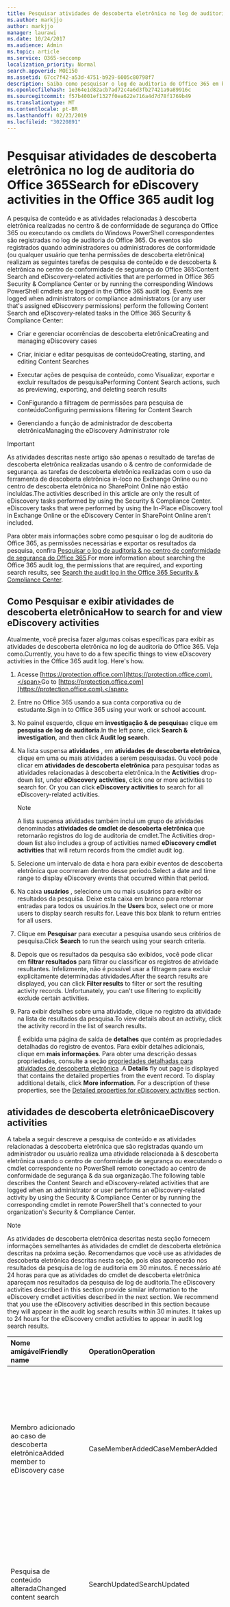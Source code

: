 ```yaml
---
title: Pesquisar atividades de descoberta eletrônica no log de auditoria do Office 365
ms.author: markjjo
author: markjjo
manager: laurawi
ms.date: 10/24/2017
ms.audience: Admin
ms.topic: article
ms.service: O365-seccomp
localization_priority: Normal
search.appverid: MOE150
ms.assetid: 67cc7f42-a53d-4751-b929-6005c80798f7
description: Saiba como pesquisar o log de auditoria do Office 365 em busca de eventos registrados quando os administradores de conformidade executam tarefas de pesquisa de conteúdo &amp; e casos de descoberta eletrônica no centro de conformidade de segurança.
ms.openlocfilehash: 1e364e1d82acb7ad72c4a6d3fb27421a9a89916c
ms.sourcegitcommit: f57b4001ef1327f0ea622e716a4d7d78f1769b49
ms.translationtype: MT
ms.contentlocale: pt-BR
ms.lasthandoff: 02/23/2019
ms.locfileid: "30220891"
---
```

# <a name="search-for-ediscovery-activities-in-the-office-365-audit-log"></a><span data-ttu-id="40730-103">Pesquisar atividades de descoberta eletrônica no log de auditoria do Office 365</span><span class="sxs-lookup"><span data-stu-id="40730-103">Search for eDiscovery activities in the Office 365 audit log</span></span>

<span data-ttu-id="40730-p101">A pesquisa de conteúdo e as atividades relacionadas à descoberta eletrônica realizadas no centro &amp; de conformidade de segurança do Office 365 ou executando os cmdlets do Windows PowerShell correspondentes são registradas no log de auditoria do Office 365. Os eventos são registrados quando administradores ou administradores de conformidade (ou qualquer usuário que tenha permissões de descoberta eletrônica) realizam as seguintes tarefas de pesquisa de conteúdo e de descoberta &amp; eletrônica no centro de conformidade de segurança do Office 365:</span><span class="sxs-lookup"><span data-stu-id="40730-p101">Content Search and eDiscovery-related activities that are performed in Office 365 Security &amp; Compliance Center or by running the corresponding Windows PowerShell cmdlets are logged in the Office 365 audit log. Events are logged when administrators or compliance administrators (or any user that's assigned eDiscovery permissions) perform the following Content Search and eDiscovery-related tasks in the Office 365 Security &amp; Compliance Center:</span></span>
  
- <span data-ttu-id="40730-106">Criar e gerenciar ocorrências de descoberta eletrônica</span><span class="sxs-lookup"><span data-stu-id="40730-106">Creating and managing eDiscovery cases</span></span>
    
- <span data-ttu-id="40730-107">Criar, iniciar e editar pesquisas de conteúdo</span><span class="sxs-lookup"><span data-stu-id="40730-107">Creating, starting, and editing Content Searches</span></span>
    
- <span data-ttu-id="40730-108">Executar ações de pesquisa de conteúdo, como Visualizar, exportar e excluir resultados de pesquisa</span><span class="sxs-lookup"><span data-stu-id="40730-108">Performing Content Search actions, such as previewing, exporting, and deleting search results</span></span>
    
- <span data-ttu-id="40730-109">ConFigurando a filtragem de permissões para pesquisa de conteúdo</span><span class="sxs-lookup"><span data-stu-id="40730-109">Configuring permissions filtering for Content Search</span></span>
    
- <span data-ttu-id="40730-110">Gerenciando a função de administrador de descoberta eletrônica</span><span class="sxs-lookup"><span data-stu-id="40730-110">Managing the eDiscovery Administrator role</span></span>
    
> [!IMPORTANT]
> <span data-ttu-id="40730-p102">As atividades descritas neste artigo são apenas o resultado de tarefas de descoberta eletrônica realizadas usando o &amp; centro de conformidade de segurança. as tarefas de descoberta eletrônica realizadas com o uso da ferramenta de descoberta eletrônica in-loco no Exchange Online ou no centro de descoberta eletrônica no SharePoint Online não estão incluídas.</span><span class="sxs-lookup"><span data-stu-id="40730-p102">The activities described in this article are only the result of eDiscovery tasks performed by using the Security &amp; Compliance Center. eDiscovery tasks that were performed by using the In-Place eDiscovery tool in Exchange Online or the eDiscovery Center in SharePoint Online aren't included.</span></span> 
  
<span data-ttu-id="40730-113">Para obter mais informações sobre como pesquisar o log de auditoria do Office 365, as permissões necessárias e exportar os resultados da pesquisa, confira [Pesquisar o log de auditoria &amp; no centro de conformidade de segurança do Office 365](search-the-audit-log-in-security-and-compliance.md).</span><span class="sxs-lookup"><span data-stu-id="40730-113">For more information about searching the Office 365 audit log, the permissions that are required, and exporting search results, see [Search the audit log in the Office 365 Security &amp; Compliance Center](search-the-audit-log-in-security-and-compliance.md).</span></span>
  
## <a name="how-to-search-for-and-view-ediscovery-activities"></a><span data-ttu-id="40730-114">Como Pesquisar e exibir atividades de descoberta eletrônica</span><span class="sxs-lookup"><span data-stu-id="40730-114">How to search for and view eDiscovery activities</span></span>

<span data-ttu-id="40730-p103">Atualmente, você precisa fazer algumas coisas específicas para exibir as atividades de descoberta eletrônica no log de auditoria do Office 365. Veja como.</span><span class="sxs-lookup"><span data-stu-id="40730-p103">Currently, you have to do a few specific things to view eDiscovery activities in the Office 365 audit log. Here's how.</span></span>
  
1. <span data-ttu-id="40730-117">Acesse [https://protection.office.com](https://protection.office.com).</span><span class="sxs-lookup"><span data-stu-id="40730-117">Go to [https://protection.office.com](https://protection.office.com).</span></span>
    
2. <span data-ttu-id="40730-118">Entre no Office 365 usando a sua conta corporativa ou de estudante.</span><span class="sxs-lookup"><span data-stu-id="40730-118">Sign in to Office 365 using your work or school account.</span></span>
    
3. <span data-ttu-id="40730-119">No painel esquerdo, clique em **investigação &amp; de pesquisa**e clique em **pesquisa de log de auditoria**.</span><span class="sxs-lookup"><span data-stu-id="40730-119">In the left pane, click **Search &amp; investigation**, and then click **Audit log search**.</span></span>
    
4. <span data-ttu-id="40730-p104">Na lista suspensa **atividades** , em **atividades de descoberta eletrônica**, clique em uma ou mais atividades a serem pesquisadas. Ou você pode clicar em **atividades de descoberta eletrônica** para pesquisar todas as atividades relacionadas à descoberta eletrônica.</span><span class="sxs-lookup"><span data-stu-id="40730-p104">In the **Activities** drop-down list, under **eDiscovery activities**, click one or more activities to search for. Or you can click **eDiscovery activities** to search for all eDiscovery-related activities.</span></span> 
    
    > [!NOTE]
    > <span data-ttu-id="40730-122">A lista suspensa atividades também inclui um grupo de atividades denominadas **atividades de cmdlet de descoberta eletrônica** que retornarão registros do log de auditoria de cmdlet.</span><span class="sxs-lookup"><span data-stu-id="40730-122">The Activities drop-down list also includes a group of activities named **eDiscovery cmdlet activities** that will return records from the cmdlet audit log.</span></span> 
  
5.  <span data-ttu-id="40730-123">Selecione um intervalo de data e hora para exibir eventos de descoberta eletrônica que ocorreram dentro desse período.</span><span class="sxs-lookup"><span data-stu-id="40730-123">Select a date and time range to display eDiscovery events that occurred within that period.</span></span> 
    
6. <span data-ttu-id="40730-p105">Na caixa **usuários** , selecione um ou mais usuários para exibir os resultados da pesquisa. Deixe esta caixa em branco para retornar entradas para todos os usuários.</span><span class="sxs-lookup"><span data-stu-id="40730-p105">In the **Users** box, select one or more users to display search results for. Leave this box blank to return entries for all users.</span></span> 
    
7. <span data-ttu-id="40730-126">Clique em **Pesquisar** para executar a pesquisa usando seus critérios de pesquisa.</span><span class="sxs-lookup"><span data-stu-id="40730-126">Click **Search** to run the search using your search criteria.</span></span> 
    
8. <span data-ttu-id="40730-p106">Depois que os resultados da pesquisa são exibidos, você pode clicar em **filtrar resultados** para filtrar ou classificar os registros de atividade resultantes. Infelizmente, não é possível usar a filtragem para excluir explicitamente determinadas atividades.</span><span class="sxs-lookup"><span data-stu-id="40730-p106">After the search results are displayed, you can click **Filter results** to filter or sort the resulting activity records. Unfortunately, you can't use filtering to explicitly exclude certain activities.</span></span> 
    
9. <span data-ttu-id="40730-129">Para exibir detalhes sobre uma atividade, clique no registro da atividade na lista de resultados da pesquisa.</span><span class="sxs-lookup"><span data-stu-id="40730-129">To view details about an activity, click the activity record in the list of search results.</span></span> 
    
    <span data-ttu-id="40730-p107">É exibida uma página de saída de **detalhes** que contém as propriedades detalhadas do registro de eventos. Para exibir detalhes adicionais, clique em **mais informações**. Para obter uma descrição dessas propriedades, consulte a seção [propriedades detalhadas para atividades de descoberta eletrônica](#detailed-properties-for-ediscovery-activities) .</span><span class="sxs-lookup"><span data-stu-id="40730-p107">A **Details** fly out page is displayed that contains the detailed properties from the event record. To display additional details, click **More information**. For a description of these properties, see the [Detailed properties for eDiscovery activities](#detailed-properties-for-ediscovery-activities) section.</span></span> 

  
## <a name="ediscovery-activities"></a><span data-ttu-id="40730-133">atividades de descoberta eletrônica</span><span class="sxs-lookup"><span data-stu-id="40730-133">eDiscovery activities</span></span>

<span data-ttu-id="40730-134">A tabela a seguir descreve a pesquisa de conteúdo e as atividades relacionadas à descoberta eletrônica que são registradas quando um administrador ou usuário realiza uma atividade relacionada à &amp; descoberta eletrônica usando o centro de conformidade de segurança ou executando o cmdlet correspondente no PowerShell remoto conectado ao centro de conformidade de segurança &amp; da sua organização.</span><span class="sxs-lookup"><span data-stu-id="40730-134">The following table describes the Content Search and eDiscovery-related activities that are logged when an administrator or user performs an eDiscovery-related activity by using the Security &amp; Compliance Center or by running the corresponding cmdlet in remote PowerShell that's connected to your organization's Security &amp; Compliance Center.</span></span> 
  
> [!NOTE]
> <span data-ttu-id="40730-p108">As atividades de descoberta eletrônica descritas nesta seção fornecem informações semelhantes às atividades de cmdlet de descoberta eletrônica descritas na próxima seção. Recomendamos que você use as atividades de descoberta eletrônica descritas nesta seção, pois elas aparecerão nos resultados da pesquisa de log de auditoria em 30 minutos. É necessário até 24 horas para que as atividades do cmdlet de descoberta eletrônica apareçam nos resultados da pesquisa de log de auditoria.</span><span class="sxs-lookup"><span data-stu-id="40730-p108">The eDiscovery activities described in this section provide similar information to the eDiscovery cmdlet activities described in the next section. We recommend that you use the eDiscovery activities described in this section because they will appear in the audit log search results within 30 minutes. It takes up to 24 hours for the eDiscovery cmdlet activities to appear in audit log search results.</span></span> 
  
|<span data-ttu-id="40730-138">**Nome amigável**</span><span class="sxs-lookup"><span data-stu-id="40730-138">**Friendly name**</span></span>|<span data-ttu-id="40730-139">**Operation**</span><span class="sxs-lookup"><span data-stu-id="40730-139">**Operation**</span></span>|<span data-ttu-id="40730-140">**Cmdlet correspondente**</span><span class="sxs-lookup"><span data-stu-id="40730-140">**Corresponding cmdlet**</span></span>|<span data-ttu-id="40730-141">**Descrição**</span><span class="sxs-lookup"><span data-stu-id="40730-141">**Description**</span></span>|
|:-----|:-----|:-----|:-----|
|<span data-ttu-id="40730-142">Membro adicionado ao caso de descoberta eletrônica</span><span class="sxs-lookup"><span data-stu-id="40730-142">Added member to eDiscovery case</span></span>  <br/> |<span data-ttu-id="40730-143">CaseMemberAdded</span><span class="sxs-lookup"><span data-stu-id="40730-143">CaseMemberAdded</span></span>  <br/> |<span data-ttu-id="40730-144">Add-ComplianceCaseMember</span><span class="sxs-lookup"><span data-stu-id="40730-144">Add-ComplianceCaseMember</span></span>  <br/> |<span data-ttu-id="40730-p109">Um usuário foi adicionado como um membro de uma ocorrência de descoberta eletrônica. Como um membro de um caso, um usuário pode realizar várias tarefas relacionadas a maiúsculas e minúsculas, dependendo se foram atribuídas as permissões necessárias.</span><span class="sxs-lookup"><span data-stu-id="40730-p109">A user was added as a member of an eDiscovery case. As a member of a case, a user can perform various case-related tasks depending on whether they have been assigned the necessary permissions.</span></span>  <br/> |
|<span data-ttu-id="40730-147">Pesquisa de conteúdo alterada</span><span class="sxs-lookup"><span data-stu-id="40730-147">Changed content search</span></span>  <br/> |<span data-ttu-id="40730-148">SearchUpdated</span><span class="sxs-lookup"><span data-stu-id="40730-148">SearchUpdated</span></span>  <br/> |<span data-ttu-id="40730-149">Set-ComplianceSearch</span><span class="sxs-lookup"><span data-stu-id="40730-149">Set-ComplianceSearch</span></span>  <br/> |<span data-ttu-id="40730-p110">Uma pesquisa de conteúdo existente foi alterada. As alterações podem incluir adição ou remoção de locais de conteúdo ou edição da consulta de pesquisa.</span><span class="sxs-lookup"><span data-stu-id="40730-p110">An existing content search was changed. Changes can include adding or removing content locations or editing the search query.</span></span>  <br/> |
|<span data-ttu-id="40730-152">Associação de administrador de descoberta eletrônica alterada</span><span class="sxs-lookup"><span data-stu-id="40730-152">Changed eDiscovery administrator membership</span></span>  <br/> |<span data-ttu-id="40730-153">CaseAdminUpdated</span><span class="sxs-lookup"><span data-stu-id="40730-153">CaseAdminUpdated</span></span>  <br/> |<span data-ttu-id="40730-154">Update-eDiscoveryCaseAdmin</span><span class="sxs-lookup"><span data-stu-id="40730-154">Update-eDiscoveryCaseAdmin</span></span>  <br/> |<span data-ttu-id="40730-p111">A lista de administradores de descoberta eletrônica em sua organização foi alterada. Essa atividade é registrada quando a lista de administradores de descoberta eletrônica é substituída por um grupo de novos usuários. Se um único usuário for adicionado ou removido, a operação CaseAdminAdded será registrada.</span><span class="sxs-lookup"><span data-stu-id="40730-p111">The list of eDiscovery Administrators in your organization was changed. This activity is logged when the list of eDiscovery Administrators is replaced with a group of new users. If a single user is added or removed, the CaseAdminAdded operation is logged.</span></span>  <br/> |
|<span data-ttu-id="40730-158">Ocorrência de descoberta eletrônica alterada</span><span class="sxs-lookup"><span data-stu-id="40730-158">Changed eDiscovery case</span></span>  <br/> |<span data-ttu-id="40730-159">CaseUpdated</span><span class="sxs-lookup"><span data-stu-id="40730-159">CaseUpdated</span></span>  <br/> |<span data-ttu-id="40730-160">Set-ComplianceCase</span><span class="sxs-lookup"><span data-stu-id="40730-160">Set-ComplianceCase</span></span>  <br/> |<span data-ttu-id="40730-p112">Uma ocorrência de descoberta eletrônica foi alterada. As alterações incluem fechar uma ocorrência aberta ou reabrir uma ocorrência fechada.</span><span class="sxs-lookup"><span data-stu-id="40730-p112">An eDiscovery case was changed. Changes include closing an open case or re-opening a closed case.</span></span>  <br/> |
|<span data-ttu-id="40730-163">Associação de ocorrência de descoberta eletrônica alterada</span><span class="sxs-lookup"><span data-stu-id="40730-163">Changed eDiscovery case membership</span></span>  <br/> |<span data-ttu-id="40730-164">CaseMemberUpdated</span><span class="sxs-lookup"><span data-stu-id="40730-164">CaseMemberUpdated</span></span>  <br/> |<span data-ttu-id="40730-165">Update-ComplianceCaseMember</span><span class="sxs-lookup"><span data-stu-id="40730-165">Update-ComplianceCaseMember</span></span>  <br/> |<span data-ttu-id="40730-p113">A lista de membros de um caso de descoberta eletrônica foi alterada. Essa atividade é registrada quando todos os membros são substituídos por um grupo de novos usuários. Se um único membro for adicionado ou removido, a operação CaseMemberAdded ou CaseMemberRemoved será registrada.</span><span class="sxs-lookup"><span data-stu-id="40730-p113">The membership list of an eDiscovery case was changed. This activity is logged when all members are replaced with a group of new users. If a single member is added or removed, CaseMemberAdded or CaseMemberRemoved operation is logged.</span></span>  <br/> |
|<span data-ttu-id="40730-169">Filtro de permissões de pesquisa alterado</span><span class="sxs-lookup"><span data-stu-id="40730-169">Changed search permissions filter</span></span>  <br/> |<span data-ttu-id="40730-170">SearchPermissionUpdated</span><span class="sxs-lookup"><span data-stu-id="40730-170">SearchPermissionUpdated</span></span>  <br/> |<span data-ttu-id="40730-171">Set-ComplianceSecurityFilter</span><span class="sxs-lookup"><span data-stu-id="40730-171">Set-ComplianceSecurityFilter</span></span>  <br/> |<span data-ttu-id="40730-172">Um filtro de permissões de pesquisa foi alterado.</span><span class="sxs-lookup"><span data-stu-id="40730-172">A search permissions filter was changed.</span></span>  <br/> |
|<span data-ttu-id="40730-173">Consulta de pesquisa de retenção de caso de descoberta eletrônica alterada</span><span class="sxs-lookup"><span data-stu-id="40730-173">Changed search query for eDiscovery case hold</span></span>  <br/> |<span data-ttu-id="40730-174">HoldUpdated</span><span class="sxs-lookup"><span data-stu-id="40730-174">HoldUpdated</span></span>  <br/> |<span data-ttu-id="40730-175">Set-CaseHoldRule</span><span class="sxs-lookup"><span data-stu-id="40730-175">Set-CaseHoldRule</span></span>  <br/> |<span data-ttu-id="40730-p114">Um bloqueio baseado em consulta associado a um caso de descoberta eletrônica foi alterado. As alterações possíveis incluem a edição da consulta ou do intervalo de datas de uma retenção baseada em consulta.</span><span class="sxs-lookup"><span data-stu-id="40730-p114">A query-based hold associated with an eDiscovery case was changed. Possible changes include editing the query or date range for a query-based hold.</span></span>  <br/> |
|<span data-ttu-id="40730-178">Item de visualização de pesquisa de conteúdo baixado</span><span class="sxs-lookup"><span data-stu-id="40730-178">Content search preview item downloaded</span></span>  <br/> |<span data-ttu-id="40730-179">PreviewItemDownloaded</span><span class="sxs-lookup"><span data-stu-id="40730-179">PreviewItemDownloaded</span></span>  <br/> |<span data-ttu-id="40730-180">N/D</span><span class="sxs-lookup"><span data-stu-id="40730-180">N/A</span></span>  <br/> |<span data-ttu-id="40730-181">Um usuário baixou um item para seu computador local (clicando no link **baixar item original** ) ao visualizar os resultados da pesquisa.</span><span class="sxs-lookup"><span data-stu-id="40730-181">A user downloaded an item to their local computer (by clicking the **Download original item** link) when previewing search results.</span></span>  <br/> |
|<span data-ttu-id="40730-182">Item de visualização de pesquisa de conteúdo listado</span><span class="sxs-lookup"><span data-stu-id="40730-182">Content search preview item listed</span></span>  <br/> |<span data-ttu-id="40730-183">PreviewItemListed</span><span class="sxs-lookup"><span data-stu-id="40730-183">PreviewItemListed</span></span>  <br/> |<span data-ttu-id="40730-184">N/D</span><span class="sxs-lookup"><span data-stu-id="40730-184">N/A</span></span>  <br/> |<span data-ttu-id="40730-185">Um usuário clicou em **Visualizar resultados da pesquisa** para exibir a página Visualizar resultados da pesquisa, que lista até 1000 itens dos resultados de uma pesquisa de conteúdo.</span><span class="sxs-lookup"><span data-stu-id="40730-185">A user clicked **Preview search results** to display the preview search results page, which lists up to 1000 items from the results of a Content Search.</span></span>  <br/> |
|<span data-ttu-id="40730-186">Item de visualização de pesquisa de conteúdo exibido</span><span class="sxs-lookup"><span data-stu-id="40730-186">Content search preview item viewed</span></span>  <br/> |<span data-ttu-id="40730-187">PreviewItemRendered</span><span class="sxs-lookup"><span data-stu-id="40730-187">PreviewItemRendered</span></span>  <br/> |<span data-ttu-id="40730-188">N/D</span><span class="sxs-lookup"><span data-stu-id="40730-188">N/A</span></span>  <br/> |<span data-ttu-id="40730-189">Um gerente de descoberta eletrônica exibiu um item clicando nele ao visualizar os resultados da pesquisa.</span><span class="sxs-lookup"><span data-stu-id="40730-189">An eDiscovery manager viewed an item by clicking it when previewing search results.</span></span>  <br/> |
|<span data-ttu-id="40730-190">Pesquisa de conteúdo criada</span><span class="sxs-lookup"><span data-stu-id="40730-190">Created content search</span></span>  <br/> |<span data-ttu-id="40730-191">SearchCreated</span><span class="sxs-lookup"><span data-stu-id="40730-191">SearchCreated</span></span>  <br/> |<span data-ttu-id="40730-192">New-ComplianceSearch</span><span class="sxs-lookup"><span data-stu-id="40730-192">New-ComplianceSearch</span></span>  <br/> |<span data-ttu-id="40730-193">Uma nova pesquisa de conteúdo foi criada.</span><span class="sxs-lookup"><span data-stu-id="40730-193">A new content search was created.</span></span>  <br/> |
|<span data-ttu-id="40730-194">Administrador de descoberta eletrônica criado</span><span class="sxs-lookup"><span data-stu-id="40730-194">Created eDiscovery administrator</span></span>  <br/> |<span data-ttu-id="40730-195">CaseAdminAdded</span><span class="sxs-lookup"><span data-stu-id="40730-195">CaseAdminAdded</span></span>  <br/> |<span data-ttu-id="40730-196">Add-eDiscoveryCaseAdmin</span><span class="sxs-lookup"><span data-stu-id="40730-196">Add-eDiscoveryCaseAdmin</span></span>  <br/> |<span data-ttu-id="40730-197">Um usuário foi adicionado como um administrador de descoberta eletrônica na organização.</span><span class="sxs-lookup"><span data-stu-id="40730-197">A user was added as an eDiscovery Administrator in the organization.</span></span>  <br/> |
|<span data-ttu-id="40730-198">Ocorrência de descoberta eletrônica criada</span><span class="sxs-lookup"><span data-stu-id="40730-198">Created eDiscovery case</span></span>  <br/> |<span data-ttu-id="40730-199">CaseAdded</span><span class="sxs-lookup"><span data-stu-id="40730-199">CaseAdded</span></span>  <br/> |<span data-ttu-id="40730-200">New-ComplianceCase</span><span class="sxs-lookup"><span data-stu-id="40730-200">New-ComplianceCase</span></span>  <br/> |<span data-ttu-id="40730-p115">Um caso de descoberta eletrônica foi criado. Quando um caso é criado, você só precisa dar um nome a ele. Outras tarefas relacionadas a maiúsculas e minúsculas, como a adição de membros, a criação de isenções e a criação de pesquisas de conteúdo associadas ao caso de eventos adicionais serem registrados.</span><span class="sxs-lookup"><span data-stu-id="40730-p115">An eDiscovery case was created. When a case is created, you only have to give it a name. Other case-related tasks such as adding members, creating holds, and creating content searches associated with the case result in additional events being logged.</span></span>  <br/> |
|<span data-ttu-id="40730-204">Filtro de permissões de pesquisa criado</span><span class="sxs-lookup"><span data-stu-id="40730-204">Created search permissions filter</span></span>  <br/> |<span data-ttu-id="40730-205">SearchPermissionCreated</span><span class="sxs-lookup"><span data-stu-id="40730-205">SearchPermissionCreated</span></span>  <br/> |<span data-ttu-id="40730-206">New-ComplianceSecurityFilter</span><span class="sxs-lookup"><span data-stu-id="40730-206">New-ComplianceSecurityFilter</span></span>  <br/> |<span data-ttu-id="40730-207">Um filtro de permissões de pesquisa foi criado.</span><span class="sxs-lookup"><span data-stu-id="40730-207">A search permissions filter was created.</span></span>  <br/> |
|<span data-ttu-id="40730-208">Consulta de pesquisa de retenção de caso de descoberta eletrônica criada</span><span class="sxs-lookup"><span data-stu-id="40730-208">Created search query for eDiscovery case hold</span></span>  <br/> |<span data-ttu-id="40730-209">HoldCreated</span><span class="sxs-lookup"><span data-stu-id="40730-209">HoldCreated</span></span>  <br/> |<span data-ttu-id="40730-210">New-CaseHoldRule</span><span class="sxs-lookup"><span data-stu-id="40730-210">New-CaseHoldRule</span></span>  <br/> |<span data-ttu-id="40730-211">Um bloqueio baseado em consulta associado a um caso de descoberta eletrônica foi criado.</span><span class="sxs-lookup"><span data-stu-id="40730-211">A query-based hold associated with an eDiscovery case was created.</span></span>  <br/> |
|<span data-ttu-id="40730-212">Pesquisa de conteúdo excluída</span><span class="sxs-lookup"><span data-stu-id="40730-212">Deleted content search</span></span>  <br/> |<span data-ttu-id="40730-213">SearchRemoved</span><span class="sxs-lookup"><span data-stu-id="40730-213">SearchRemoved</span></span>  <br/> |<span data-ttu-id="40730-214">Remove-ComplianceSearch</span><span class="sxs-lookup"><span data-stu-id="40730-214">Remove-ComplianceSearch</span></span>  <br/> |<span data-ttu-id="40730-215">Uma pesquisa de conteúdo existente foi excluída.</span><span class="sxs-lookup"><span data-stu-id="40730-215">An existing content search was deleted.</span></span>  <br/> |
|<span data-ttu-id="40730-216">Administrador de descoberta eletrônica excluído</span><span class="sxs-lookup"><span data-stu-id="40730-216">Deleted eDiscovery administrator</span></span>  <br/> |<span data-ttu-id="40730-217">CaseAdminRemoved</span><span class="sxs-lookup"><span data-stu-id="40730-217">CaseAdminRemoved</span></span>  <br/> |<span data-ttu-id="40730-218">Remove-eDiscoveryCaseAdmin</span><span class="sxs-lookup"><span data-stu-id="40730-218">Remove-eDiscoveryCaseAdmin</span></span>  <br/> |<span data-ttu-id="40730-219">Um administrador de descoberta eletrônica foi excluído da sua organização.</span><span class="sxs-lookup"><span data-stu-id="40730-219">An eDiscovery Administrator was deleted from your organization.</span></span>  <br/> |
|<span data-ttu-id="40730-220">Caso de descoberta eletrônica excluída</span><span class="sxs-lookup"><span data-stu-id="40730-220">Deleted eDiscovery case</span></span>  <br/> |<span data-ttu-id="40730-221">CaseRemoved</span><span class="sxs-lookup"><span data-stu-id="40730-221">CaseRemoved</span></span>  <br/> |<span data-ttu-id="40730-222">Remove-ComplianceCase</span><span class="sxs-lookup"><span data-stu-id="40730-222">Remove-ComplianceCase</span></span>  <br/> |<span data-ttu-id="40730-p116">Uma ocorrência de descoberta eletrônica foi excluída. Observe que qualquer retenção associada ao caso deve ser removido para que o caso possa ser excluído.</span><span class="sxs-lookup"><span data-stu-id="40730-p116">An eDiscovery case was deleted. Note that any hold associated with the case has to be removed before the case can be deleted.</span></span>  <br/> |
|<span data-ttu-id="40730-225">Filtro de permissões de pesquisa excluído</span><span class="sxs-lookup"><span data-stu-id="40730-225">Deleted search permissions filter</span></span>  <br/> |<span data-ttu-id="40730-226">SearchPermissionRemoved</span><span class="sxs-lookup"><span data-stu-id="40730-226">SearchPermissionRemoved</span></span>  <br/> |<span data-ttu-id="40730-227">Remove-ComplianceSecurityFilter</span><span class="sxs-lookup"><span data-stu-id="40730-227">Remove-ComplianceSecurityFilter</span></span>  <br/> |<span data-ttu-id="40730-228">Um filtro de permissões de pesquisa foi excluído.</span><span class="sxs-lookup"><span data-stu-id="40730-228">A search permissions filter was deleted.</span></span>  <br/> |
|<span data-ttu-id="40730-229">Consulta de pesquisa de retenção de caso de descoberta eletrônica excluída</span><span class="sxs-lookup"><span data-stu-id="40730-229">Deleted search query for eDiscovery case hold</span></span>  <br/> |<span data-ttu-id="40730-230">HoldRemoved</span><span class="sxs-lookup"><span data-stu-id="40730-230">HoldRemoved</span></span>  <br/> |<span data-ttu-id="40730-231">Remove-CaseHoldRule</span><span class="sxs-lookup"><span data-stu-id="40730-231">Remove-CaseHoldRule</span></span>  <br/> |<span data-ttu-id="40730-p117">Um bloqueio baseado em consulta associado a um caso de descoberta eletrônica foi excluído. Remover a consulta da retenção geralmente é o resultado da exclusão de uma isenção. Quando uma consulta de bloqueio ou retenção é excluída, os locais de conteúdo que estavam em retenção são lançados.</span><span class="sxs-lookup"><span data-stu-id="40730-p117">A query-based hold associated with an eDiscovery case was deleted. Removing the query from the hold is often the result of deleting a hold. When a hold or a hold query are deleted, the content locations that were on hold are released.</span></span>  <br/> |
|<span data-ttu-id="40730-235">Exportação baixa de pesquisa de conteúdo</span><span class="sxs-lookup"><span data-stu-id="40730-235">Downloaded export of content search</span></span>  <br/> |<span data-ttu-id="40730-236">SearchExportDownloaded</span><span class="sxs-lookup"><span data-stu-id="40730-236">SearchExportDownloaded</span></span>  <br/> |<span data-ttu-id="40730-237">N/D</span><span class="sxs-lookup"><span data-stu-id="40730-237">N/A</span></span>  <br/> |<span data-ttu-id="40730-p118">Um usuário baixou os resultados de uma pesquisa de conteúdo para o computador local. Observe que uma **exportação iniciada da atividade de pesquisa de conteúdo** deve ser iniciada para que os resultados da pesquisa possam ser baixados.</span><span class="sxs-lookup"><span data-stu-id="40730-p118">A user downloaded the results of a content search to their local computer. Note that a **Started export of content search** activity has to be initiated before search results can be downloaded.  </span></span><br/> |
|<span data-ttu-id="40730-240">Resultados visualizados da pesquisa de conteúdo</span><span class="sxs-lookup"><span data-stu-id="40730-240">Previewed results of content search</span></span>  <br/> |<span data-ttu-id="40730-241">SearchPreviewed</span><span class="sxs-lookup"><span data-stu-id="40730-241">SearchPreviewed</span></span>  <br/> |<span data-ttu-id="40730-242">N/D</span><span class="sxs-lookup"><span data-stu-id="40730-242">N/A</span></span>  <br/> |<span data-ttu-id="40730-243">Um usuário visualize os resultados de uma pesquisa de conteúdo.</span><span class="sxs-lookup"><span data-stu-id="40730-243">A user previewed the results of a content search.</span></span>  <br/> |
|<span data-ttu-id="40730-244">Resultados excluídos da pesquisa de conteúdo</span><span class="sxs-lookup"><span data-stu-id="40730-244">Purged results of content search</span></span>  <br/> |<span data-ttu-id="40730-245">SearchResultsPurged</span><span class="sxs-lookup"><span data-stu-id="40730-245">SearchResultsPurged</span></span>  <br/> |<span data-ttu-id="40730-246">New-ComplianceSearchAction</span><span class="sxs-lookup"><span data-stu-id="40730-246">New-ComplianceSearchAction</span></span>  <br/> |<span data-ttu-id="40730-247">Um usuário limpou os resultados de uma pesquisa de conteúdo executando o comando **New-ComplianceSearchAction-Purge** .</span><span class="sxs-lookup"><span data-stu-id="40730-247">A user purged the results of a Content Search by running the **New-ComplianceSearchAction -Purge** command.</span></span>  <br/> |
|<span data-ttu-id="40730-248">Análise de pesquisa de conteúdo reMovida</span><span class="sxs-lookup"><span data-stu-id="40730-248">Removed analysis of content search</span></span>  <br/> |<span data-ttu-id="40730-249">RemovedSearchResultsSentToZoom</span><span class="sxs-lookup"><span data-stu-id="40730-249">RemovedSearchResultsSentToZoom</span></span>  <br/> |<span data-ttu-id="40730-250">Remove-ComplianceSearchAction</span><span class="sxs-lookup"><span data-stu-id="40730-250">Remove-ComplianceSearchAction</span></span>  <br/> |<span data-ttu-id="40730-p119">Uma ação de preparação de pesquisa de conteúdo (para preparar resultados de pesquisa para a descoberta eletrônica avançada do Office 365) foi excluída. Se a ação de preparação tiver menos de duas semanas, os resultados da pesquisa que foram preparados para descoberta eletrônica avançada foram excluídos da área de armazenamento do Microsoft Azure. Se a ação de preparação tiver mais de duas semanas, esse evento indicará que somente a ação de preparação correspondente foi excluída.</span><span class="sxs-lookup"><span data-stu-id="40730-p119">A content search prepare action (to prepare search results for Office 365 Advanced eDiscovery) was deleted. If the preparation action was less than two weeks old, the search results that were prepared for Advanced eDiscovery were deleted from the Microsoft Azure storage area. If the preparation action was older than 2 weeks, then this event indicates that only the corresponding preparation action was deleted.</span></span>  <br/> |
|<span data-ttu-id="40730-254">Exportação de pesquisa de conteúdo reMovida</span><span class="sxs-lookup"><span data-stu-id="40730-254">Removed export of content search</span></span>  <br/> |<span data-ttu-id="40730-255">RemovedSearchExported</span><span class="sxs-lookup"><span data-stu-id="40730-255">RemovedSearchExported</span></span>  <br/> |<span data-ttu-id="40730-256">Remove-ComplianceSearchAction</span><span class="sxs-lookup"><span data-stu-id="40730-256">Remove-ComplianceSearchAction</span></span>  <br/> |<span data-ttu-id="40730-p120">Uma ação de exportação de pesquisa de conteúdo foi excluída. Se a ação de exportação tiver menos de duas semanas, os resultados da pesquisa que foram carregados para a área de armazenamento do Microsoft Azure foram excluídos. Se a ação de exportação tiver mais de duas semanas, esse evento indicará que somente a ação de exportação correspondente foi excluída.</span><span class="sxs-lookup"><span data-stu-id="40730-p120">A content search export action was deleted. If the export action was less than two weeks old, the search results that were uploaded to the Microsoft Azure storage area were deleted. If the export action was older than 2 weeks, then this event indicates that only the corresponding export action was deleted.</span></span>  <br/> |
|<span data-ttu-id="40730-260">Membro removido da ocorrência de descoberta eletrônica</span><span class="sxs-lookup"><span data-stu-id="40730-260">Removed member from eDiscovery case</span></span>  <br/> |<span data-ttu-id="40730-261">CaseMemberRemoved</span><span class="sxs-lookup"><span data-stu-id="40730-261">CaseMemberRemoved</span></span>  <br/> |<span data-ttu-id="40730-262">Remove-ComplianceCaseMember</span><span class="sxs-lookup"><span data-stu-id="40730-262">Remove-ComplianceCaseMember</span></span>  <br/> |<span data-ttu-id="40730-263">Um usuário foi removido como membro de uma ocorrência de descoberta eletrônica.</span><span class="sxs-lookup"><span data-stu-id="40730-263">A user was removed as a member of an eDiscovery case.</span></span>  <br/> |
|<span data-ttu-id="40730-264">Removidos resultados da visualização da pesquisa de conteúdo</span><span class="sxs-lookup"><span data-stu-id="40730-264">Removed preview results of content search</span></span>  <br/> |<span data-ttu-id="40730-265">RemovedSearchPreviewed</span><span class="sxs-lookup"><span data-stu-id="40730-265">RemovedSearchPreviewed</span></span>  <br/> |<span data-ttu-id="40730-266">Remove-ComplianceSearchAction</span><span class="sxs-lookup"><span data-stu-id="40730-266">Remove-ComplianceSearchAction</span></span>  <br/> |<span data-ttu-id="40730-267">Uma ação de visualização de pesquisa de conteúdo foi excluída.</span><span class="sxs-lookup"><span data-stu-id="40730-267">A content search preview action was deleted.</span></span>  <br/> |
|<span data-ttu-id="40730-268">Ação de limpeza reMovida executada na pesquisa de conteúdo</span><span class="sxs-lookup"><span data-stu-id="40730-268">Removed purge action performed on content search</span></span>  <br/> |<span data-ttu-id="40730-269">RemovedSearchResultsPurged</span><span class="sxs-lookup"><span data-stu-id="40730-269">RemovedSearchResultsPurged</span></span>  <br/> |<span data-ttu-id="40730-270">Remove-ComplianceSearchAction</span><span class="sxs-lookup"><span data-stu-id="40730-270">Remove-ComplianceSearchAction</span></span>  <br/> |<span data-ttu-id="40730-271">Uma ação de limpeza de pesquisa de conteúdo foi excluída.</span><span class="sxs-lookup"><span data-stu-id="40730-271">A content search purge action was deleted.</span></span>  <br/> |
|<span data-ttu-id="40730-272">Relatório de pesquisa removido</span><span class="sxs-lookup"><span data-stu-id="40730-272">Removed search report</span></span>  <br/> |<span data-ttu-id="40730-273">SearchReportRemoved</span><span class="sxs-lookup"><span data-stu-id="40730-273">SearchReportRemoved</span></span>  <br/> |<span data-ttu-id="40730-274">Remove-ComplianceSearchAction</span><span class="sxs-lookup"><span data-stu-id="40730-274">Remove-ComplianceSearchAction</span></span>  <br/> |<span data-ttu-id="40730-275">Uma ação de relatório de exportação de pesquisa de conteúdo foi excluída.</span><span class="sxs-lookup"><span data-stu-id="40730-275">A content search export report action was deleted.</span></span>  <br/> |
|<span data-ttu-id="40730-276">Análise de pesquisa de conteúdo iniciada</span><span class="sxs-lookup"><span data-stu-id="40730-276">Started analysis of content search</span></span>  <br/> |<span data-ttu-id="40730-277">SearchResultsSentToZoom</span><span class="sxs-lookup"><span data-stu-id="40730-277">SearchResultsSentToZoom</span></span>  <br/> |<span data-ttu-id="40730-278">New-ComplianceSearchAction</span><span class="sxs-lookup"><span data-stu-id="40730-278">New-ComplianceSearchAction</span></span>  <br/> |<span data-ttu-id="40730-279">Os resultados de uma pesquisa de conteúdo foram preparados para análise na descoberta eletrônica avançada.</span><span class="sxs-lookup"><span data-stu-id="40730-279">The results of a content search were prepared for analysis in Advanced eDiscovery.</span></span>  <br/> |
|<span data-ttu-id="40730-280">Pesquisa de conteúdo iniciada</span><span class="sxs-lookup"><span data-stu-id="40730-280">Started content search</span></span>  <br/> |<span data-ttu-id="40730-281">SearchStarted</span><span class="sxs-lookup"><span data-stu-id="40730-281">SearchStarted</span></span>  <br/> |<span data-ttu-id="40730-282">Start-ComplianceSearch</span><span class="sxs-lookup"><span data-stu-id="40730-282">Start-ComplianceSearch</span></span>  <br/> |<span data-ttu-id="40730-p121">Uma pesquisa de conteúdo foi iniciada. Quando você cria ou altera uma pesquisa de conteúdo usando a GUI &amp; do centro de conformidade de segurança, a pesquisa é iniciada automaticamente. Se você criar ou alterar uma pesquisa usando o cmdlet **New-ComplianceSearch** ou **set-ComplianceSearch** , será necessário executar o cmdlet **Start-ComplianceSearch** para iniciar a pesquisa.</span><span class="sxs-lookup"><span data-stu-id="40730-p121">A content search was started. When you create or change a content search by using the Security &amp; Compliance Center GUI, the search is automatically started. If you create or change a search by using the **New-ComplianceSearch** or **Set-ComplianceSearch** cmdlet, you have to run the **Start-ComplianceSearch** cmdlet to start the search.  </span></span><br/> |
|<span data-ttu-id="40730-286">Exportação de pesquisa de conteúdo iniciada</span><span class="sxs-lookup"><span data-stu-id="40730-286">Started export of content search</span></span>  <br/> |<span data-ttu-id="40730-287">SearchExported</span><span class="sxs-lookup"><span data-stu-id="40730-287">SearchExported</span></span>  <br/> |<span data-ttu-id="40730-288">New-ComplianceSearchAction</span><span class="sxs-lookup"><span data-stu-id="40730-288">New-ComplianceSearchAction</span></span>  <br/> |<span data-ttu-id="40730-289">Um usuário exportou os resultados de uma pesquisa de conteúdo.</span><span class="sxs-lookup"><span data-stu-id="40730-289">A user exported the results of a content search.</span></span>  <br/> |
|<span data-ttu-id="40730-290">Relatório de exportação iniciado</span><span class="sxs-lookup"><span data-stu-id="40730-290">Started export report</span></span>  <br/> |<span data-ttu-id="40730-291">SearchReport</span><span class="sxs-lookup"><span data-stu-id="40730-291">SearchReport</span></span>  <br/> |<span data-ttu-id="40730-292">New-ComplianceSearchAction</span><span class="sxs-lookup"><span data-stu-id="40730-292">New-ComplianceSearchAction</span></span>  <br/> |<span data-ttu-id="40730-293">Um usuário exportou um relatório de pesquisa de conteúdo.</span><span class="sxs-lookup"><span data-stu-id="40730-293">A user exported a content search report.</span></span>  <br/> |
|<span data-ttu-id="40730-294">Pesquisa de conteúdo interrompida</span><span class="sxs-lookup"><span data-stu-id="40730-294">Stopped content search</span></span>  <br/> |<span data-ttu-id="40730-295">SearchStopped</span><span class="sxs-lookup"><span data-stu-id="40730-295">SearchStopped</span></span>  <br/> |<span data-ttu-id="40730-296">Stop-ComplianceSearch</span><span class="sxs-lookup"><span data-stu-id="40730-296">Stop-ComplianceSearch</span></span>  <br/> |<span data-ttu-id="40730-297">Um usuário interrompeu uma pesquisa de conteúdo.</span><span class="sxs-lookup"><span data-stu-id="40730-297">A user stopped a content search.</span></span>  <br/> |
  
## <a name="ediscovery-cmdlet-activities"></a><span data-ttu-id="40730-298">atividades de cmdlet de descoberta eletrônica</span><span class="sxs-lookup"><span data-stu-id="40730-298">eDiscovery cmdlet activities</span></span>

<span data-ttu-id="40730-p122">A tabela a seguir lista os registros de log de auditoria de cmdlet que são registrados quando um administrador ou usuário realiza uma atividade relacionada à descoberta &amp; eletrônica usando o centro de conformidade de segurança ou executando o cmdlet correspondente no PowerShell remoto que é conectado ao centro de conformidade de &amp; segurança da sua organização. Observe que as informações detalhadas no registro de log de auditoria são diferentes para as atividades de cmdlet listadas nesta tabela e as atividades de descoberta eletrônica descritas na seção anterior.</span><span class="sxs-lookup"><span data-stu-id="40730-p122">The following table lists the cmdlet audit log records that are logged when an administrator or user performs an eDiscovery-related activity by using the Security &amp; Compliance Center or by running the corresponding cmdlet in remote PowerShell that's connected to your organization's Security &amp; Compliance Center. Note that the detailed information in the audit log record is different for the cmdlet activities listed in this table and the eDiscovery activities described in the previous section.</span></span> 
  
<span data-ttu-id="40730-301">Conforme mencionado anteriormente, é necessário até 24 horas para atividades de cmdlet de descoberta eletrônica serem exibidas nos resultados de pesquisa do log de auditoria.</span><span class="sxs-lookup"><span data-stu-id="40730-301">As previously stated, it takes up to 24 hours for eDiscovery cmdlet activities to appear in the audit log search results.</span></span>
  
> [!TIP]
> <span data-ttu-id="40730-p123">Os cmdlets na coluna **operação** da tabela a seguir são vinculados ao tópico da ajuda do cmdlet correspondente no TechNet. Vá para o tópico de ajuda do cmdlet para obter uma descrição dos parâmetros disponíveis para cada cmdlet. O parâmetro e o valor de parâmetro que foram usados com um cmdlet estão incluídos na entrada de log de auditoria para cada atividade de cmdlet de descoberta eletrônica registrada.</span><span class="sxs-lookup"><span data-stu-id="40730-p123">The cmdlets in the **Operation** column in the following table are linked to the corresponding cmdlet help topic on TechNet. Go to the cmdlet help topic for a description of the available parameters for each cmdlet. The parameter and the parameter value that were used with a cmdlet are included in the audit log entry for each eDiscovery cmdlet activity that's logged.</span></span> 
  
|<span data-ttu-id="40730-305">**Nome amigável**</span><span class="sxs-lookup"><span data-stu-id="40730-305">**Friendly name**</span></span>|<span data-ttu-id="40730-306">**Operação (cmdlet)**</span><span class="sxs-lookup"><span data-stu-id="40730-306">**Operation (cmdlet)**</span></span>|<span data-ttu-id="40730-307">**Descrição**</span><span class="sxs-lookup"><span data-stu-id="40730-307">**Description**</span></span>|
|:-----|:-----|:-----|
|<span data-ttu-id="40730-308">Criação de retenção em caso de descoberta eletrônica</span><span class="sxs-lookup"><span data-stu-id="40730-308">Created hold in eDiscovery case</span></span>  <br/> |[<span data-ttu-id="40730-309">New-CaseHoldPolicy</span><span class="sxs-lookup"><span data-stu-id="40730-309">New-CaseHoldPolicy</span></span>](https://go.microsoft.com/fwlink/p/?LinkId=823813) <br/> |<span data-ttu-id="40730-p124">Uma retenção foi criada para uma ocorrência de descoberta eletrônica. Uma retenção pode ser criada com ou sem a especificação de uma fonte de conteúdo. Se as fontes de conteúdo forem especificadas, elas serão identificadas na entrada do log de auditoria.</span><span class="sxs-lookup"><span data-stu-id="40730-p124">A hold was created for an eDiscovery case. A hold can be created with or without specifying a content source. If content sources are specified, they'll be identified in the audit log entry.</span></span>  <br/> |
|<span data-ttu-id="40730-313">Excluído o bloqueio de ocorrência de descoberta eletrônica</span><span class="sxs-lookup"><span data-stu-id="40730-313">Deleted hold from eDiscovery case</span></span>  <br/> |[<span data-ttu-id="40730-314">Remove-CaseHoldPolicy</span><span class="sxs-lookup"><span data-stu-id="40730-314">Remove-CaseHoldPolicy</span></span>](https://go.microsoft.com/fwlink/p/?LinkId=823814) <br/> |<span data-ttu-id="40730-p125">Uma retenção associada a um caso de descoberta eletrônica foi excluída. Excluir uma isenção libera todos os locais de conteúdo da isenção. A exclusão da retenção também resulta na exclusão das regras de bloqueio de caso associadas à retenção (consulte **Remove-CaseHoldRule** abaixo).</span><span class="sxs-lookup"><span data-stu-id="40730-p125">A hold that is associated with an eDiscovery case was deleted. Deleting a hold releases all of the content locations from the hold. Deleting the hold also results in deleting the case hold rules associated with the hold (see **Remove-CaseHoldRule** below).  </span></span><br/> |
|<span data-ttu-id="40730-318">Retenção alterada no caso de descoberta eletrônica</span><span class="sxs-lookup"><span data-stu-id="40730-318">Changed hold in eDiscovery case</span></span>  <br/> |[<span data-ttu-id="40730-319">Set-CaseHoldPolicy</span><span class="sxs-lookup"><span data-stu-id="40730-319">Set-CaseHoldPolicy</span></span>](https://go.microsoft.com/fwlink/p/?LinkId=823815) <br/> |<span data-ttu-id="40730-p126">Uma retenção associada a uma descoberta eletrônica foi alterada. As alterações possíveis incluem adição ou remoção de locais de conteúdo ou desativação (desabilitando) a retenção.</span><span class="sxs-lookup"><span data-stu-id="40730-p126">A hold that is associated with an eDiscovery was changed. Possible changes include adding or removing content locations or turning off (disabling) the hold.</span></span>  <br/> |
|<span data-ttu-id="40730-322">Consulta de pesquisa de retenção de caso de descoberta eletrônica criada</span><span class="sxs-lookup"><span data-stu-id="40730-322">Created search query for eDiscovery case hold</span></span>  <br/> |[<span data-ttu-id="40730-323">New-CaseHoldRule</span><span class="sxs-lookup"><span data-stu-id="40730-323">New-CaseHoldRule</span></span>](https://go.microsoft.com/fwlink/p/?LinkId=823816) <br/> |<span data-ttu-id="40730-324">Um bloqueio baseado em consulta associado a um caso de descoberta eletrônica foi criado.</span><span class="sxs-lookup"><span data-stu-id="40730-324">A query-based hold associated with an eDiscovery case was created.</span></span>  <br/> |
|<span data-ttu-id="40730-325">Consulta de pesquisa de retenção de caso de descoberta eletrônica excluída</span><span class="sxs-lookup"><span data-stu-id="40730-325">Deleted search query for eDiscovery case hold</span></span>  <br/> |[<span data-ttu-id="40730-326">Remove-CaseHoldRule</span><span class="sxs-lookup"><span data-stu-id="40730-326">Remove-CaseHoldRule</span></span>](https://go.microsoft.com/fwlink/p/?LinkId=823820) <br/> |<span data-ttu-id="40730-p127">Um bloqueio baseado em consulta associado a um caso de descoberta eletrônica foi excluído. Remover a consulta da retenção geralmente é o resultado da exclusão de uma isenção. Quando uma consulta de bloqueio ou retenção é excluída, os locais de conteúdo que estavam em retenção são lançados.</span><span class="sxs-lookup"><span data-stu-id="40730-p127">A query-based hold associated with an eDiscovery case was deleted. Removing the query from the hold is often the result of deleting a hold. When a hold or a hold query are deleted, the content locations that were on hold are released.</span></span>  <br/> |
|<span data-ttu-id="40730-330">Consulta de pesquisa de retenção de caso de descoberta eletrônica alterada</span><span class="sxs-lookup"><span data-stu-id="40730-330">Changed search query for eDiscovery case hold</span></span>  <br/> |[<span data-ttu-id="40730-331">Set-CaseHoldRule</span><span class="sxs-lookup"><span data-stu-id="40730-331">Set-CaseHoldRule</span></span>](https://go.microsoft.com/fwlink/p/?LinkId=823819) <br/> |<span data-ttu-id="40730-p128">Um bloqueio baseado em consulta associado a um caso de descoberta eletrônica foi alterado. As alterações possíveis incluem a edição da consulta ou do intervalo de datas de uma retenção baseada em consulta.</span><span class="sxs-lookup"><span data-stu-id="40730-p128">A query-based hold associated with an eDiscovery case was changed. Possible changes include editing the query or date range for a query-based hold.</span></span>  <br/> |
|<span data-ttu-id="40730-334">Ocorrência de descoberta eletrônica criada</span><span class="sxs-lookup"><span data-stu-id="40730-334">Created eDiscovery case</span></span>  <br/> |[<span data-ttu-id="40730-335">New-ComplianceCase</span><span class="sxs-lookup"><span data-stu-id="40730-335">New-ComplianceCase</span></span>](https://go.microsoft.com/fwlink/p/?LinkId=823842) <br/> |<span data-ttu-id="40730-p129">Um caso de descoberta eletrônica foi criado. Quando um caso é criado, você só precisa dar um nome a ele. Outras tarefas relacionadas a maiúsculas e minúsculas, como a adição de membros, a criação de isenções e a criação de pesquisas de conteúdo associadas ao caso de eventos adicionais serem registrados.</span><span class="sxs-lookup"><span data-stu-id="40730-p129">An eDiscovery case was created. When a case is created, you only have to give it a name. Other case-related tasks such as adding members, creating holds, and creating content searches associated with the case result in additional events being logged.</span></span>  <br/> |
|<span data-ttu-id="40730-339">Caso de descoberta eletrônica excluída</span><span class="sxs-lookup"><span data-stu-id="40730-339">Deleted eDiscovery case</span></span>  <br/> |[<span data-ttu-id="40730-340">Remove-ComplianceCase</span><span class="sxs-lookup"><span data-stu-id="40730-340">Remove-ComplianceCase</span></span>](https://go.microsoft.com/fwlink/p/?LinkId=823844) <br/> |<span data-ttu-id="40730-p130">Uma ocorrência de descoberta eletrônica foi excluída. Observe que qualquer retenção associada ao caso deve ser removido para que o caso possa ser excluído.</span><span class="sxs-lookup"><span data-stu-id="40730-p130">An eDiscovery case was deleted. Note that any hold associated with the case has to be removed before the case can be deleted.</span></span>  <br/> |
|<span data-ttu-id="40730-343">Ocorrência de descoberta eletrônica alterada</span><span class="sxs-lookup"><span data-stu-id="40730-343">Changed eDiscovery case</span></span>  <br/> |[<span data-ttu-id="40730-344">Set-ComplianceCase</span><span class="sxs-lookup"><span data-stu-id="40730-344">Set-ComplianceCase</span></span>](https://go.microsoft.com/fwlink/p/?LinkId=823846) <br/> |<span data-ttu-id="40730-p131">Uma ocorrência de descoberta eletrônica foi alterada. As alterações incluem fechar uma ocorrência aberta ou reabrir uma ocorrência fechada.</span><span class="sxs-lookup"><span data-stu-id="40730-p131">An eDiscovery case was changed. Changes include closing an open case or re-opening a closed case.</span></span>  <br/> |
|<span data-ttu-id="40730-347">Membro adicionado ao caso de descoberta eletrônica</span><span class="sxs-lookup"><span data-stu-id="40730-347">Added member to eDiscovery case</span></span>  <br/> |[<span data-ttu-id="40730-348">Add-ComplianceCaseMember</span><span class="sxs-lookup"><span data-stu-id="40730-348">Add-ComplianceCaseMember</span></span>](https://go.microsoft.com/fwlink/p/?LinkId=823848) <br/> |<span data-ttu-id="40730-p132">Um usuário foi adicionado como um membro de uma ocorrência de descoberta eletrônica. Como um membro de um caso, um usuário pode realizar várias tarefas relacionadas a maiúsculas e minúsculas, dependendo se foram atribuídas as permissões necessárias.</span><span class="sxs-lookup"><span data-stu-id="40730-p132">A user was added as a member of an eDiscovery case. As a member of a case, a user can perform various case-related tasks depending on whether they have been assigned the necessary permissions.</span></span>  <br/> |
|<span data-ttu-id="40730-351">Membro removido da ocorrência de descoberta eletrônica</span><span class="sxs-lookup"><span data-stu-id="40730-351">Removed member from eDiscovery case</span></span>  <br/> |[<span data-ttu-id="40730-352">Remove-ComplianceCaseMember</span><span class="sxs-lookup"><span data-stu-id="40730-352">Remove-ComplianceCaseMember</span></span>](https://go.microsoft.com/fwlink/p/?LinkId=823849) <br/> |<span data-ttu-id="40730-353">Um usuário foi removido como membro de uma ocorrência de descoberta eletrônica.</span><span class="sxs-lookup"><span data-stu-id="40730-353">A user was removed as a member of an eDiscovery case.</span></span>  <br/> |
|<span data-ttu-id="40730-354">Associação de ocorrência de descoberta eletrônica alterada</span><span class="sxs-lookup"><span data-stu-id="40730-354">Changed eDiscovery case membership</span></span>  <br/> |[<span data-ttu-id="40730-355">Update-ComplianceCaseMember</span><span class="sxs-lookup"><span data-stu-id="40730-355">Update-ComplianceCaseMember</span></span>](https://go.microsoft.com/fwlink/p/?LinkId=823850) <br/> |<span data-ttu-id="40730-p133">A lista de membros de um caso de descoberta eletrônica foi alterada. Essa atividade é registrada quando todos os membros são substituídos por um grupo de novos usuários. Se um único membro for adicionado ou removido, a operação **Add-ComplianceCaseMember** ou **Remove-ComplianceCaseMember** será registrada.</span><span class="sxs-lookup"><span data-stu-id="40730-p133">The membership list of an eDiscovery case was changed. This activity is logged when all members are replaced with a group of new users. If a single member is added or removed, the **Add-ComplianceCaseMember** or **Remove-ComplianceCaseMember** operation is logged.  </span></span><br/> |
|<span data-ttu-id="40730-359">Pesquisa de conteúdo criada</span><span class="sxs-lookup"><span data-stu-id="40730-359">Created content search</span></span>  <br/> |[<span data-ttu-id="40730-360">New-ComplianceSearch</span><span class="sxs-lookup"><span data-stu-id="40730-360">New-ComplianceSearch</span></span>](https://go.microsoft.com/fwlink/p/?LinkId=517935) <br/> |<span data-ttu-id="40730-361">Uma nova pesquisa de conteúdo foi criada.</span><span class="sxs-lookup"><span data-stu-id="40730-361">A new content search was created.</span></span>  <br/> |
|<span data-ttu-id="40730-362">Pesquisa de conteúdo excluída</span><span class="sxs-lookup"><span data-stu-id="40730-362">Deleted content search</span></span>  <br/> |[<span data-ttu-id="40730-363">Remove-ComplianceSearch</span><span class="sxs-lookup"><span data-stu-id="40730-363">Remove-ComplianceSearch</span></span>](https://go.microsoft.com/fwlink/p/?LinkId=517936) <br/> |<span data-ttu-id="40730-364">Uma pesquisa de conteúdo existente foi excluída.</span><span class="sxs-lookup"><span data-stu-id="40730-364">An existing content search was deleted.</span></span>  <br/> |
|<span data-ttu-id="40730-365">Pesquisa de conteúdo alterada</span><span class="sxs-lookup"><span data-stu-id="40730-365">Changed content search</span></span>  <br/> |[<span data-ttu-id="40730-366">Set-ComplianceSearch</span><span class="sxs-lookup"><span data-stu-id="40730-366">Set-ComplianceSearch</span></span>](https://go.microsoft.com/fwlink/p/?LinkId=517937) <br/> |<span data-ttu-id="40730-p134">Uma pesquisa de conteúdo existente foi alterada. As alterações podem incluir a adição ou remoção de locais de conteúdo pesquisados e edição da consulta de pesquisa.</span><span class="sxs-lookup"><span data-stu-id="40730-p134">An existing content search was changed. Changes can include adding or removing content locations that are searched and editing the search query.</span></span>  <br/> |
|<span data-ttu-id="40730-369">Pesquisa de conteúdo iniciada</span><span class="sxs-lookup"><span data-stu-id="40730-369">Started content search</span></span>  <br/> |[<span data-ttu-id="40730-370">Start-ComplianceSearch</span><span class="sxs-lookup"><span data-stu-id="40730-370">Start-ComplianceSearch</span></span>](https://go.microsoft.com/fwlink/p/?LinkId=517938) <br/> |<span data-ttu-id="40730-p135">Uma pesquisa de conteúdo foi iniciada. Quando você cria ou altera uma pesquisa de conteúdo usando a GUI &amp; do centro de conformidade de segurança, a pesquisa é iniciada automaticamente. Se você criar ou alterar uma pesquisa usando o cmdlet **New-ComplianceSearch** ou **set-ComplianceSearch** , será necessário executar o cmdlet **Start-ComplianceSearch** para iniciar a pesquisa.</span><span class="sxs-lookup"><span data-stu-id="40730-p135">A content search was started. When you create or change a content search by using the Security &amp; Compliance Center GUI, the search is automatically started. If you create or change a search by using the **New-ComplianceSearch** or **Set-ComplianceSearch** cmdlet, you have to run the **Start-ComplianceSearch** cmdlet to start the search.  </span></span><br/> |
|<span data-ttu-id="40730-374">Pesquisa de conteúdo interrompida</span><span class="sxs-lookup"><span data-stu-id="40730-374">Stopped content search</span></span>  <br/> |[<span data-ttu-id="40730-375">Stop-ComplianceSearch</span><span class="sxs-lookup"><span data-stu-id="40730-375">Stop-ComplianceSearch</span></span>](https://go.microsoft.com/fwlink/p/?LinkId=517939) <br/> |<span data-ttu-id="40730-376">Uma pesquisa de conteúdo que estava sendo executada foi interrompida.</span><span class="sxs-lookup"><span data-stu-id="40730-376">A content search that was running was stopped.</span></span>  <br/> |
|<span data-ttu-id="40730-377">Ação de pesquisa de conteúdo criada</span><span class="sxs-lookup"><span data-stu-id="40730-377">Created content search action</span></span>  <br/> |[<span data-ttu-id="40730-378">New-ComplianceSearchAction</span><span class="sxs-lookup"><span data-stu-id="40730-378">New-ComplianceSearchAction</span></span>](https://go.microsoft.com/fwlink/p/?LinkId=527971) <br/> |<span data-ttu-id="40730-p136">Uma ação de pesquisa de conteúdo foi criada. As ações de pesquisa de conteúdo incluem visualização de resultados de pesquisa, exportação de resultados de pesquisa, preparação de resultados de pesquisa para análise na descoberta eletrônica avançada do Office 365 e exclusão permanente de itens que correspondam aos critérios de pesquisa de uma pesquisa de conteúdo.</span><span class="sxs-lookup"><span data-stu-id="40730-p136">A content search action was created. Content search actions include previewing search results, exporting search results, preparing search results for analysis in Office 365 Advanced eDiscovery, and permanently deleting items that match the search criteria of a content search.</span></span>  <br/> |
|<span data-ttu-id="40730-381">Ação de pesquisa de conteúdo excluída</span><span class="sxs-lookup"><span data-stu-id="40730-381">Deleted content search action</span></span>  <br/> |[<span data-ttu-id="40730-382">Remove-ComplianceSearchAction</span><span class="sxs-lookup"><span data-stu-id="40730-382">Remove-ComplianceSearchAction</span></span>](https://go.microsoft.com/fwlink/p/?LinkId=824027) <br/> |<span data-ttu-id="40730-383">Uma ação de pesquisa de conteúdo foi excluída.</span><span class="sxs-lookup"><span data-stu-id="40730-383">A content search action was deleted.</span></span>  <br/> |
|<span data-ttu-id="40730-384">Filtro de permissões de pesquisa criado</span><span class="sxs-lookup"><span data-stu-id="40730-384">Created search permissions filter</span></span>  <br/> |[<span data-ttu-id="40730-385">New-ComplianceSecurityFilter</span><span class="sxs-lookup"><span data-stu-id="40730-385">New-ComplianceSecurityFilter</span></span>](https://go.microsoft.com/fwlink/p/?LinkId=617542) <br/> |<span data-ttu-id="40730-386">Um filtro de permissões de pesquisa foi criado.</span><span class="sxs-lookup"><span data-stu-id="40730-386">A search permissions filter was created.</span></span>  <br/> |
|<span data-ttu-id="40730-387">Filtro de permissões de pesquisa excluído</span><span class="sxs-lookup"><span data-stu-id="40730-387">Deleted search permissions filter</span></span>  <br/> |[<span data-ttu-id="40730-388">Remove-ComplianceSecurityFilter</span><span class="sxs-lookup"><span data-stu-id="40730-388">Remove-ComplianceSecurityFilter</span></span>](https://go.microsoft.com/fwlink/p/?LinkId=617543) <br/> |<span data-ttu-id="40730-389">Um filtro de permissões de pesquisa foi excluído.</span><span class="sxs-lookup"><span data-stu-id="40730-389">A search permissions filter was deleted.</span></span>  <br/> |
|<span data-ttu-id="40730-390">Filtro de permissões de pesquisa alterado</span><span class="sxs-lookup"><span data-stu-id="40730-390">Changed search permissions filter</span></span>  <br/> |[<span data-ttu-id="40730-391">Set-ComplianceSecurityFilter</span><span class="sxs-lookup"><span data-stu-id="40730-391">Set-ComplianceSecurityFilter</span></span>](https://go.microsoft.com/fwlink/p/?LinkId=617544) <br/> |<span data-ttu-id="40730-392">Um filtro de permissões de pesquisa foi alterado.</span><span class="sxs-lookup"><span data-stu-id="40730-392">A search permissions filter was changed.</span></span>  <br/> |
|<span data-ttu-id="40730-393">Administrador de descoberta eletrônica criado</span><span class="sxs-lookup"><span data-stu-id="40730-393">Created eDiscovery administrator</span></span>  <br/> |[<span data-ttu-id="40730-394">Add-eDiscoveryCaseAdmin</span><span class="sxs-lookup"><span data-stu-id="40730-394">Add-eDiscoveryCaseAdmin</span></span>](https://go.microsoft.com/fwlink/p/?LinkId=798217) <br/> |<span data-ttu-id="40730-395">Um usuário foi adicionado como administrador de descoberta eletrônica em sua organização.</span><span class="sxs-lookup"><span data-stu-id="40730-395">A user was added as an eDiscovery Administrator in your organization.</span></span>  <br/> |
|<span data-ttu-id="40730-396">Administrador de descoberta eletrônica excluído</span><span class="sxs-lookup"><span data-stu-id="40730-396">Deleted eDiscovery administrator</span></span>  <br/> |[<span data-ttu-id="40730-397">Remove-eDiscoveryCaseAdmin</span><span class="sxs-lookup"><span data-stu-id="40730-397">Remove-eDiscoveryCaseAdmin</span></span>](https://go.microsoft.com/fwlink/p/?LinkId=823945) <br/> |<span data-ttu-id="40730-398">Um administrador de descoberta eletrônica foi excluído da sua organização.</span><span class="sxs-lookup"><span data-stu-id="40730-398">An eDiscovery Administrator was deleted from your organization.</span></span>  <br/> |
|<span data-ttu-id="40730-399">Associação de administrador de descoberta eletrônica alterada</span><span class="sxs-lookup"><span data-stu-id="40730-399">Changed eDiscovery administrator membership</span></span>  <br/> |[<span data-ttu-id="40730-400">Update-eDiscoveryCaseAdmin</span><span class="sxs-lookup"><span data-stu-id="40730-400">Update-eDiscoveryCaseAdmin</span></span>](https://go.microsoft.com/fwlink/p/?LinkId=823946) <br/> |<span data-ttu-id="40730-p137">A lista de administradores de descoberta eletrônica em sua organização foi alterada. Essa atividade é registrada quando a lista de administradores de descoberta eletrônica é substituída por um grupo de novos usuários. Se um único usuário é adicionado ou removido, a operação **Add-eDiscoveryCaseAdmin** ou **Remove-eDiscoveryCaseAdmin** é registrada.</span><span class="sxs-lookup"><span data-stu-id="40730-p137">The list of eDiscovery Administrators in your organization was changed. This activity is logged when the list of eDiscovery Administrators is replaced with a group of new users. If a single user is added or removed, the **Add-eDiscoveryCaseAdmin** or **Remove-eDiscoveryCaseAdmin** operation is logged.  </span></span><br/> |
   
## <a name="detailed-properties-for-ediscovery-activities"></a><span data-ttu-id="40730-404">Propriedades detalhadas para atividades de descoberta eletrônica</span><span class="sxs-lookup"><span data-stu-id="40730-404">Detailed properties for eDiscovery activities</span></span>

<span data-ttu-id="40730-p138">A tabela a seguir descreve as propriedades que são incluídas quando você clica em **mais informações** na página de **detalhes** de uma atividade de descoberta eletrônica listada nos resultados da pesquisa. Essas propriedades também estão incluídas no arquivo CSV quando você exporta os resultados da pesquisa de log de auditoria. Observe que um registro de log de auditoria para uma atividade de descoberta eletrônica não incluirá todas as propriedades detalhadas listadas abaixo.</span><span class="sxs-lookup"><span data-stu-id="40730-p138">The following table describes the properties that are included when you click **More information** on the **Details** page for an eDiscovery activity listed in the search results. These properties are also included in the CSV file when you export the audit log search results. Note that an audit log record for an eDiscovery activity won't include every detailed property listed below.</span></span> 
  
> [!TIP]
> <span data-ttu-id="40730-p139">Quando você exporta os resultados da pesquisa, o arquivo CSV contém uma coluna chamada **Detail**, que contém as propriedades detalhadas descritas na tabela a seguir em uma propriedade de vários valores. Você pode usar o recurso de consulta de energia no Excel para dividir esta coluna em várias colunas, de forma que cada propriedade terá sua própria coluna. Isso permitirá que você classifique e filtre em uma ou mais dessas propriedades. Para obter mais informações, consulte a seção "exportar os resultados da pesquisa para um arquivo" em [Pesquisar o log de auditoria no centro de conformidade do & de segurança do Office 365 ](search-the-audit-log-in-security-and-compliance.md#step-4-export-the-search-results-to-a-file).</span><span class="sxs-lookup"><span data-stu-id="40730-p139">When you export the search results, the CSV file contains a column named **Detail**, which contains the detailed properties described in the following table in a multi-value property. You can use the Power Query feature in Excel to split this column into multiple columns so that each property will have its own column. This will let you sort and filter on one or more of these properties. For more information, see the "Export the search results to a file" section in [Search the audit log in the Office 365 Security & Compliance Center ](search-the-audit-log-in-security-and-compliance.md#step-4-export-the-search-results-to-a-file).</span></span> 
  
|<span data-ttu-id="40730-412">**Propriedade**</span><span class="sxs-lookup"><span data-stu-id="40730-412">**Property**</span></span>|<span data-ttu-id="40730-413">**Descrição**</span><span class="sxs-lookup"><span data-stu-id="40730-413">**Description**</span></span>|
|:-----|:-----|
|<span data-ttu-id="40730-414">Caso</span><span class="sxs-lookup"><span data-stu-id="40730-414">Case</span></span>  <br/> |<span data-ttu-id="40730-415">A identidade (GUID) da ocorrência de descoberta eletrônica que foi criada, alterada ou excluída.</span><span class="sxs-lookup"><span data-stu-id="40730-415">The identity (GUID) of the eDiscovery case that was created, changed, or deleted.</span></span>  <br/> |
|<span data-ttu-id="40730-416">ClientApplication</span><span class="sxs-lookup"><span data-stu-id="40730-416">ClientApplication</span></span>  <br/> |<span data-ttu-id="40730-p140">as atividades de cmdlet de descoberta eletrônica têm um valor da **EMC** para esta propriedade. Isso indica que a atividade foi realizada usando a GUI &amp; do centro de conformidade de segurança ou executando o cmdlet no PowerShell.</span><span class="sxs-lookup"><span data-stu-id="40730-p140">eDiscovery cmdlet activities have a value of **EMC** for this property. This indicates the activity was performed by using the Security &amp; Compliance Center GUI or running the cmdlet in PowerShell.  </span></span><br/> |
|<span data-ttu-id="40730-419">ClientIP</span><span class="sxs-lookup"><span data-stu-id="40730-419">ClientIP</span></span>  <br/> |<span data-ttu-id="40730-p141">O endereço IP do dispositivo que foi usado quando a atividade foi registrada. O endereço IP é exibido em um formato de endereço IPv4 ou IPv6.</span><span class="sxs-lookup"><span data-stu-id="40730-p141">The IP address of the device that was used when the activity was logged. The IP address is displayed in either an IPv4 or IPv6 address format.</span></span>  <br/> |
|<span data-ttu-id="40730-422">ClientRequestId</span><span class="sxs-lookup"><span data-stu-id="40730-422">ClientRequestId</span></span>  <br/> | <span data-ttu-id="40730-423">Para atividades de descoberta eletrônica, essa propriedade geralmente está em branco.</span><span class="sxs-lookup"><span data-stu-id="40730-423">For eDiscovery activities, this property is typically blank.</span></span>  <br/> |
|<span data-ttu-id="40730-424">CmdletVersion</span><span class="sxs-lookup"><span data-stu-id="40730-424">CmdletVersion</span></span>  <br/> |<span data-ttu-id="40730-425">O número de compilação da versão do centro de &amp; conformidade de segurança em execução em sua organização.</span><span class="sxs-lookup"><span data-stu-id="40730-425">The build number for the version of the Security &amp; Compliance Center running in your organization.</span></span>  <br/> |
|<span data-ttu-id="40730-426">CreationTime</span><span class="sxs-lookup"><span data-stu-id="40730-426">CreationTime</span></span>  <br/> |<span data-ttu-id="40730-427">A data e hora no tempo universal coordenado (UTC) quando a atividade de descoberta eletrônica foi concluída.</span><span class="sxs-lookup"><span data-stu-id="40730-427">The date and time in Coordinated Universal Time (UTC) when the eDiscovery activity was completed.</span></span>  <br/> |
|<span data-ttu-id="40730-428">EffectiveOrganization</span><span class="sxs-lookup"><span data-stu-id="40730-428">EffectiveOrganization</span></span>  <br/> |<span data-ttu-id="40730-429">O nome da sua organização do Office 365.</span><span class="sxs-lookup"><span data-stu-id="40730-429">The name of the your Office 365 organization.</span></span>  <br/> |
|<span data-ttu-id="40730-430">ExchangeLocations</span><span class="sxs-lookup"><span data-stu-id="40730-430">ExchangeLocations</span></span>  <br/> |<span data-ttu-id="40730-431">As caixas de correio do Exchange Online que estão incluídas em uma pesquisa de conteúdo ou colocadas em espera em uma ocorrência de descoberta eletrônica.</span><span class="sxs-lookup"><span data-stu-id="40730-431">The Exchange Online mailboxes that are included in a content search or placed on hold in an eDiscovery case.</span></span>  <br/> |
|<span data-ttu-id="40730-432">Exclusões</span><span class="sxs-lookup"><span data-stu-id="40730-432">Exclusions</span></span>  <br/> |<span data-ttu-id="40730-433">Locais de caixa de correio ou de site excluídos de uma pesquisa de conteúdo ou de um bloqueio em uma ocorrência de descoberta eletrônica.</span><span class="sxs-lookup"><span data-stu-id="40730-433">Mailbox or site locations that are excluded from a content search or a hold in an eDiscovery case.</span></span>  <br/> |
|<span data-ttu-id="40730-434">ExtendedProperties</span><span class="sxs-lookup"><span data-stu-id="40730-434">ExtendedProperties</span></span>  <br/> |<span data-ttu-id="40730-435">Propriedades adicionais de uma pesquisa de conteúdo, uma ação de pesquisa de conteúdo ou uma retenção em caso de descoberta eletrônica, como o GUID do objeto e os parâmetros de cmdlet e cmdlet correspondentes que foram usados quando a atividade foi realizada.</span><span class="sxs-lookup"><span data-stu-id="40730-435">Additional properties from a content search, a content search action, or hold in an eDiscovery case, such as the object GUID and the corresponding cmdlet and cmdlet parameters that were used when the activity was performed.</span></span>  <br/> |
|<span data-ttu-id="40730-436">Id</span><span class="sxs-lookup"><span data-stu-id="40730-436">Id</span></span>  <br/> |<span data-ttu-id="40730-p142">A ID da entrada de relatório. A ID identifica exclusivamente a entrada do log de auditoria.</span><span class="sxs-lookup"><span data-stu-id="40730-p142">The ID of the report entry. The ID uniquely identifies the audit log entry.</span></span>  <br/> |
|<span data-ttu-id="40730-439">NonPIIParameters</span><span class="sxs-lookup"><span data-stu-id="40730-439">NonPIIParameters</span></span>  <br/> |<span data-ttu-id="40730-p143">Uma lista dos parâmetros (sem qualquer valor) que foram usados com o cmdlet identificado na Propriedade Operation. Os parâmetros listados nesta propriedade são os mesmos que os listados na propriedade paraMeters.</span><span class="sxs-lookup"><span data-stu-id="40730-p143">A list of the parameters (without any values) that were used with the cmdlet identified in the Operation property. The parameters listed in this property are the same as those listed in the Parameters property.</span></span>  <br/> |
|<span data-ttu-id="40730-442">IDs</span><span class="sxs-lookup"><span data-stu-id="40730-442">ObjectId</span></span>  <br/> |<span data-ttu-id="40730-p144">O GUID ou o nome do objeto (por exemplo, uma pesquisa de conteúdo ou um caso de descoberta eletrônica) que foi criado, alterado ou excluído pela atividade listada na Propriedade Operation. Esse objeto também é identificado na coluna item nos resultados de pesquisa do log de auditoria.</span><span class="sxs-lookup"><span data-stu-id="40730-p144">The GUID or name of the object (for example, a Content Search or an eDiscovery case) that was created, changed, or deleted by the activity listed in the Operation property. This object is also identified in the Item column in the audit log search results.</span></span>  <br/> |
|<span data-ttu-id="40730-445">ObjectType</span><span class="sxs-lookup"><span data-stu-id="40730-445">ObjectType</span></span>  <br/> |<span data-ttu-id="40730-446">O tipo de objeto de descoberta eletrônica que o usuário criou, excluiu ou modificou; por exemplo, uma ação de pesquisa de conteúdo (Visualizar, exportar ou limpar), uma ocorrência de descoberta eletrônica ou uma pesquisa de conteúdo.</span><span class="sxs-lookup"><span data-stu-id="40730-446">The type of eDiscovery object that the user created, deleted, or modified; for example a content search action (preview, export, or purge), an eDiscovery case, or a content search.</span></span>  <br/> |
|<span data-ttu-id="40730-447">Operation</span><span class="sxs-lookup"><span data-stu-id="40730-447">Operation</span></span>  <br/> |<span data-ttu-id="40730-448">O nome da operação que corresponde à atividade de descoberta eletrônica executada.</span><span class="sxs-lookup"><span data-stu-id="40730-448">The name of the operation that corresponds to the eDiscovery activity that was performed.</span></span>  <br/> |
|<span data-ttu-id="40730-449">ID</span><span class="sxs-lookup"><span data-stu-id="40730-449">OrganizationId</span></span>  <br/> |<span data-ttu-id="40730-450">O GUID da sua organização do Office 365.</span><span class="sxs-lookup"><span data-stu-id="40730-450">The GUID for your Office 365 organization.</span></span>  <br/> |
|<span data-ttu-id="40730-451">Parâmetros</span><span class="sxs-lookup"><span data-stu-id="40730-451">Parameters</span></span>  <br/> |<span data-ttu-id="40730-452">O nome e o valor dos parâmetros que foram usados com o cmdlet correspondente.</span><span class="sxs-lookup"><span data-stu-id="40730-452">The name and value for the parameters that were used with the corresponding cmdlet.</span></span>  <br/> |
|<span data-ttu-id="40730-453">PublicFolderLocations</span><span class="sxs-lookup"><span data-stu-id="40730-453">PublicFolderLocations</span></span>  <br/> |<span data-ttu-id="40730-454">Os locais de pasta pública no Exchange Online que estão incluídos em uma pesquisa de conteúdo ou colocados em retenção em uma ocorrência de descoberta eletrônica.</span><span class="sxs-lookup"><span data-stu-id="40730-454">The public folder locations in Exchange Online that are included in a content search or placed on hold in an eDiscovery case.</span></span>  <br/> |
|<span data-ttu-id="40730-455">Consulta</span><span class="sxs-lookup"><span data-stu-id="40730-455">Query</span></span>  <br/> |<span data-ttu-id="40730-456">A consulta de pesquisa associada à atividade, como uma pesquisa de conteúdo ou uma retenção baseada em consulta.</span><span class="sxs-lookup"><span data-stu-id="40730-456">The search query associated with the activity, such as a content search or a query-based hold.</span></span>  <br/> |
|<span data-ttu-id="40730-457">RecordType</span><span class="sxs-lookup"><span data-stu-id="40730-457">RecordType</span></span>  <br/> |<span data-ttu-id="40730-p145">O tipo de operação indicado pelo registro. O valor **18** indica um evento relacionado a uma atividade listada na seção [atividades de cmdlet de descoberta eletrônica](#ediscovery-cmdlet-activities) . Um valor de **24** indica um evento relacionado a uma atividade listada na seção [como Pesquisar e exibir atividades de descoberta eletrônica](#how-to-search-for-and-view-ediscovery-activities) .</span><span class="sxs-lookup"><span data-stu-id="40730-p145">The type of operation indicated by the record. The value of **18** indicates an event related to an activity listed in the [eDiscovery cmdlet activities](#ediscovery-cmdlet-activities) section. A value of **24** indicates an event related to an activity listed in the [How to search for and view eDiscovery activities](#how-to-search-for-and-view-ediscovery-activities) section.  </span></span><br/> |
|<span data-ttu-id="40730-461">ResultStatus</span><span class="sxs-lookup"><span data-stu-id="40730-461">ResultStatus</span></span>  <br/> |<span data-ttu-id="40730-462">Indica se a ação (especificada na Propriedade Operation) foi bem-sucedida ou não.</span><span class="sxs-lookup"><span data-stu-id="40730-462">Indicates whether the action (specified in the Operation property) was successful or not.</span></span>  <br/> |
|<span data-ttu-id="40730-463">SecurityComplianceCenterEventType</span><span class="sxs-lookup"><span data-stu-id="40730-463">SecurityComplianceCenterEventType</span></span>  <br/> |<span data-ttu-id="40730-p146">Indica que a atividade foi um evento &amp; do centro de conformidade de segurança. Todas as atividades de descoberta eletrônica terão o valor **0** para esta propriedade.</span><span class="sxs-lookup"><span data-stu-id="40730-p146">Indicates that the activity was a Security &amp; Compliance Center event. All eDiscovery activities will have a value of **0** for this property.  </span></span><br/> |
|<span data-ttu-id="40730-466">SharepointLocations</span><span class="sxs-lookup"><span data-stu-id="40730-466">SharepointLocations</span></span>  <br/> |<span data-ttu-id="40730-467">Os sites do SharePoint Online que estão incluídos em uma pesquisa de conteúdo ou colocados em retenção em uma ocorrência de descoberta eletrônica.</span><span class="sxs-lookup"><span data-stu-id="40730-467">The SharePoint Online sites that are included in a content search or placed on hold in an eDiscovery case.</span></span>  <br/> |
|<span data-ttu-id="40730-468">StartTime</span><span class="sxs-lookup"><span data-stu-id="40730-468">StartTime</span></span>  <br/> |<span data-ttu-id="40730-469">A data e hora no tempo universal coordenado (UTC) quando a atividade de descoberta eletrônica foi iniciada.</span><span class="sxs-lookup"><span data-stu-id="40730-469">The date and time in Coordinated Universal Time (UTC) when the eDiscovery activity was started.</span></span>  <br/> |
|<span data-ttu-id="40730-470">ID</span><span class="sxs-lookup"><span data-stu-id="40730-470">UserId</span></span>  <br/> |<span data-ttu-id="40730-p147">O usuário que realizou a atividade (especificado na Propriedade Operation) que resultou no registro que está sendo registrado em log. Observe que os registros de atividade de descoberta eletrônica realizadas por contas de sistema (como o NT AUTHORITY\SYSTEM) também estão incluídos no log de auditoria.</span><span class="sxs-lookup"><span data-stu-id="40730-p147">The user who performed the activity (specified in the Operation property) that resulted in the record being logged. Note that records for eDiscovery activity performed by system accounts (such as NT AUTHORITY\SYSTEM) are also included in the audit log.</span></span>  <br/> |
|<span data-ttu-id="40730-473">UserKey</span><span class="sxs-lookup"><span data-stu-id="40730-473">UserKey</span></span>  <br/> |<span data-ttu-id="40730-p148">Uma ID alternativa para o usuário identificado na propriedade UserId. Para atividades de descoberta eletrônica, o valor dessa propriedade é geralmente o mesmo que a propriedade UserId.</span><span class="sxs-lookup"><span data-stu-id="40730-p148">An alternative ID for the user identified in the UserId property. For eDiscovery activities, the value for this property is typically the same as the UserId property.</span></span>  <br/> |
|<span data-ttu-id="40730-476">UserServicePlan</span><span class="sxs-lookup"><span data-stu-id="40730-476">UserServicePlan</span></span>  <br/> |<span data-ttu-id="40730-p149">A assinatura do Office 365 usada por sua organização. Para atividades de descoberta eletrônica, essa propriedade geralmente está em branco.</span><span class="sxs-lookup"><span data-stu-id="40730-p149">The Office 365 subscription used by your organization. For eDiscovery activities, this property is typically blank.</span></span>  <br/> |
|<span data-ttu-id="40730-479">UserType</span><span class="sxs-lookup"><span data-stu-id="40730-479">UserType</span></span>  <br/> |<span data-ttu-id="40730-p150">O tipo de usuário que executou a operação. Os valores a seguir indicam o tipo de usuário.</span><span class="sxs-lookup"><span data-stu-id="40730-p150">The type of user that performed the operation. The following values indicate the user type.</span></span>  <br/> <span data-ttu-id="40730-p151">0 um usuário regular. 2 um administrador na sua organização do Office 365. 3 uma conta de administrador de datacenter da Microsoft ou sistema de datacenter. 4 uma conta do sistema. 5 um aplicativo. 6 uma entidade de serviço.</span><span class="sxs-lookup"><span data-stu-id="40730-p151">0   A regular user. 2   An administrator in your Office 365  organization. 3   A Microsoft datacenter administrator or datacenter system account. 4   A system account. 5   An application. 6   A service principal.</span></span> |
|<span data-ttu-id="40730-488">Versão</span><span class="sxs-lookup"><span data-stu-id="40730-488">Version</span></span>  <br/> |<span data-ttu-id="40730-489">Indica o número da versão da atividade (identificado pela Propriedade Operation) registrada.</span><span class="sxs-lookup"><span data-stu-id="40730-489">Indicates the version number of the activity (identified by the Operation property) that's logged.</span></span>  <br/> |
|<span data-ttu-id="40730-490">Carga de trabalho</span><span class="sxs-lookup"><span data-stu-id="40730-490">Workload</span></span>  <br/> |<span data-ttu-id="40730-p152">O serviço do Office 365 em que a atividade ocorreu. Para atividades de descoberta eletrônica, o valor é **SecurityComplianceCenter**.</span><span class="sxs-lookup"><span data-stu-id="40730-p152">The Office 365 service where the activity occurred. For eDiscovery activities, the value is **SecurityComplianceCenter**.  </span></span><br/> |
